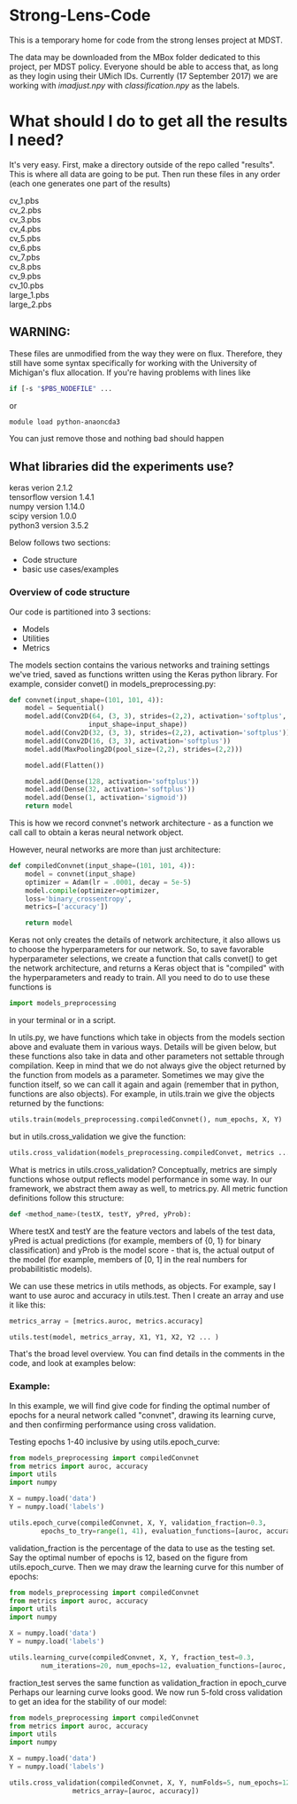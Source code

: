 # Strong-Lens-Code
This is a temporary home for code from the strong lenses project at MDST.

The data may be downloaded from the MBox folder dedicated to this project, per MDST policy. Everyone should be able to access that, as long as they login using their UMich IDs. Currently (17 September 2017) we are working with *imadjust.npy* with *classification.npy* as the labels.

# What should I do to get all the results I need?
It's very easy. First, make a directory outside of the repo called "results". This is where all data are going to be put. Then run
these files in any order (each one generates one part of the results)

cv_1.pbs  
cv_2.pbs  
cv_3.pbs  
cv_4.pbs  
cv_5.pbs  
cv_6.pbs  
cv_7.pbs  
cv_8.pbs  
cv_9.pbs  
cv_10.pbs  
large_1.pbs  
large_2.pbs

## WARNING:
These files are unmodified from the way they were on flux. Therefore, they still have some syntax specifically for working with
the University of Michigan's flux allocation. If you're having problems with lines like

```bash
if [-s "$PBS_NODEFILE" ...
```

or

```bash
module load python-anaoncda3
```
You can just remove those and nothing bad should happen

## What libraries did the experiments use?
keras verion 2.1.2  
tensorflow version 1.4.1  
numpy version 1.14.0  
scipy version 1.0.0  
python3 version 3.5.2


Below follows two sections:
* Code structure
* basic use cases/examples


### Overview of code structure
Our code is partitioned into 3 sections:
* Models
* Utilities
* Metrics

The models section contains the various networks and training settings 
we've tried, saved as functions written using the Keras python library.
For example, consider convet() in models_preprocessing.py:

```python
def convnet(input_shape=(101, 101, 4)):
	model = Sequential()
	model.add(Conv2D(64, (3, 3), strides=(2,2), activation='softplus',
					input_shape=input_shape))
	model.add(Conv2D(32, (3, 3), strides=(2,2), activation='softplus'))
	model.add(Conv2D(16, (3, 3), activation='softplus'))
	model.add(MaxPooling2D(pool_size=(2,2), strides=(2,2)))

	model.add(Flatten())

	model.add(Dense(128, activation='softplus'))
	model.add(Dense(32, activation='softplus'))
	model.add(Dense(1, activation='sigmoid'))
	return model
```

This is how we record convnet's network architecture - as a function we call call
to obtain a keras neural network object.

However, neural networks are more than just architecture:

```python
def compiledConvnet(input_shape=(101, 101, 4)):
	model = convnet(input_shape)
	optimizer = Adam(lr = .0001, decay = 5e-5)
	model.compile(optimizer=optimizer,
	loss='binary_crossentropy',
	metrics=['accuracy'])

	return model
```

Keras not only creates the details of network architecture, it also allows us to
choose the hyperparameters for our network. So, to save favorable hyperparameter
selections, we create a function that calls convet() to get the network
architecture, and returns a Keras object that is "compiled" with the hyperparameters
and ready to train. All you need to do to use these functions is
```python
import models_preprocessing
```
in your terminal or in a script.


In utils.py, we have functions which take in objects from the models section above
and evaluate them in various ways. Details will be given below, but these functions
also take in data and other parameters not settable through compilation. Keep
in mind that we do not always give the object returned by the function from models
as a parameter. Sometimes we may give the function itself, so we can call it again
and again (remember that in python, functions are also objects).
For example, in utils.train we give the objects returned by the functions:
```python
utils.train(models_preprocessing.compiledConvnet(), num_epochs, X, Y)
```
but in utils.cross_validation we give the function:
```python
utils.cross_validation(models_preprocessing.compiledConvet, metrics ... ...)
```

What is metrics in utils.cross_validation? Conceptually, metrics are simply functions
whose output reflects model performance in some way. In our framework, we abstract
them away as well, to metrics.py. All metric function definitions follow this
structure:
```python
def <method_name>(testX, testY, yPred, yProb):
```
Where testX and testY are the feature vectors and labels of the test data,
yPred is actual predictions (for example, members of {0, 1} for binary classification)
and yProb is the model score - that is, the actual output of the model (for example,
members of [0, 1] in the real numbers for probabilitistic models).

We can use these metrics in utils methods, as objects. For example, say I want to use
auroc and accuracy in utils.test. Then I create an array and use it like this:
```python
metrics_array = [metrics.auroc, metrics.accuracy]

utils.test(model, metrics_array, X1, Y1, X2, Y2 ... )
```

That's the broad level overview. You can find details in the comments
in the code, and look at examples below:

### Example:

In this example, we will find give code for finding the optimal number of epochs
for a neural network called "convnet", drawing its learning curve, and then
confirming performance using cross validation.

Testing epochs 1-40 inclusive by using utils.epoch_curve:
```python
from models_preprocessing import compiledConvnet
from metrics import auroc, accuracy
import utils
import numpy

X = numpy.load('data')
Y = numpy.load('labels')

utils.epoch_curve(compiledConvnet, X, Y, validation_fraction=0.3,
		epochs_to_try=range(1, 41), evaluation_functions=[auroc, accuracy])
```
validation_fraction is the percentage of the data to use as the testing set.
Say the optimal number of epochs is 12, based on the figure from 
utils.epoch_curve. Then we may draw the learning curve for this number of epochs:
```python
from models_preprocessing import compiledConvnet
from metrics import auroc, accuracy
import utils
import numpy

X = numpy.load('data')
Y = numpy.load('labels')

utils.learning_curve(compiledConvnet, X, Y, fraction_test=0.3,
		num_iterations=20, num_epochs=12, evaluation_functions=[auroc, accuracy])
```
fraction_test serves the same function as validation_fraction in epoch_curve
Perhaps our learning curve looks good. We now run 5-fold cross validation to get
an idea for the stability of our model:
```python
from models_preprocessing import compiledConvnet
from metrics import auroc, accuracy
import utils
import numpy

X = numpy.load('data')
Y = numpy.load('labels')

utils.cross_validation(compiledConvnet, X, Y, numFolds=5, num_epochs=12,
				metrics_array=[auroc, accuracy])
```
